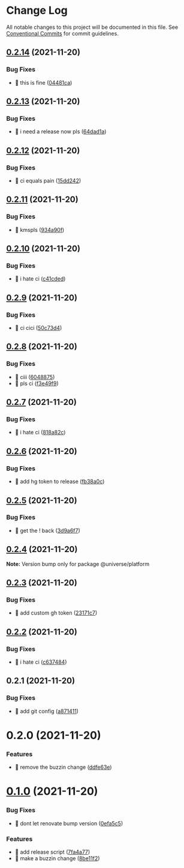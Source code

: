 # Change Log

All notable changes to this project will be documented in this file.
See [Conventional Commits](https://conventionalcommits.org) for commit guidelines.

## [0.2.14](https://github.com/TomTomB/universe/compare/v21.11.20-1291...v0.2.14) (2021-11-20)


### Bug Fixes

* 🐛 this is fine ([04481ca](https://github.com/TomTomB/universe/commit/04481ca9e5c5864ace039ffee013ad28cb85fdea))





## [0.2.13](https://github.com/TomTomB/universe/compare/v0.2.12...v0.2.13) (2021-11-20)


### Bug Fixes

* 🐛 i need a release now pls ([64dad1a](https://github.com/TomTomB/universe/commit/64dad1ab69f142e87d3b1d7e189286f1e71b5c3d))





## [0.2.12](https://github.com/TomTomB/universe/compare/v0.2.11...v0.2.12) (2021-11-20)


### Bug Fixes

* 🐛 ci equals pain ([15dd242](https://github.com/TomTomB/universe/commit/15dd242f00d488c87e41d154d2f4ebefbd60e402))





## [0.2.11](https://github.com/TomTomB/universe/compare/v0.2.10...v0.2.11) (2021-11-20)


### Bug Fixes

* 🐛 kmspls ([934a90f](https://github.com/TomTomB/universe/commit/934a90f6da540dd8ab2fe0060714066702be9fba))





## [0.2.10](https://github.com/TomTomB/universe/compare/v0.2.9...v0.2.10) (2021-11-20)


### Bug Fixes

* 🐛 i hate ci ([c41cded](https://github.com/TomTomB/universe/commit/c41cded8fc7caa81ded6c33f90d37d6c59901072))





## [0.2.9](https://github.com/TomTomB/universe/compare/v0.2.8...v0.2.9) (2021-11-20)


### Bug Fixes

* 🐛 ci cici ([50c73d4](https://github.com/TomTomB/universe/commit/50c73d40a9737e337736979217b243212eecfa3d))





## [0.2.8](https://github.com/TomTomB/universe/compare/v0.2.7...v0.2.8) (2021-11-20)


### Bug Fixes

* 🐛 ciii ([6048875](https://github.com/TomTomB/universe/commit/6048875f02f8de19d349b8f8aea113cd6147bd57))
* 🐛 pls ci ([f3e49f9](https://github.com/TomTomB/universe/commit/f3e49f9484f505bb84e0d7c9aa6c58a49610ff9e))





## [0.2.7](https://github.com/TomTomB/universe/compare/v0.2.6...v0.2.7) (2021-11-20)


### Bug Fixes

* 🐛 i hate ci ([818a82c](https://github.com/TomTomB/universe/commit/818a82ce3b86112c437b5d52453e073e8db89daa))





## [0.2.6](https://github.com/TomTomB/universe/compare/v0.2.5...v0.2.6) (2021-11-20)


### Bug Fixes

* 🐛 add hg token to release ([fb38a0c](https://github.com/TomTomB/universe/commit/fb38a0c44a4fca810bbd6e82a7f683fc1db600ba))





## [0.2.5](https://github.com/TomTomB/universe/compare/v0.2.4...v0.2.5) (2021-11-20)


### Bug Fixes

* 🐛 get the ! back ([3d9a6f7](https://github.com/TomTomB/universe/commit/3d9a6f780511352935b8803b0e2ee1edda7e3177))





## [0.2.4](https://github.com/TomTomB/universe/compare/v0.2.3...v0.2.4) (2021-11-20)

**Note:** Version bump only for package @universe/platform





## [0.2.3](https://github.com/TomTomB/universe/compare/v0.2.2...v0.2.3) (2021-11-20)


### Bug Fixes

* 🐛 add custom gh token ([23171c7](https://github.com/TomTomB/universe/commit/23171c7c384637f1d3714d7894352c818f223b61))





## [0.2.2](https://github.com/TomTomB/universe/compare/v0.2.1...v0.2.2) (2021-11-20)


### Bug Fixes

* 🐛 i hate ci ([c637484](https://github.com/TomTomB/universe/commit/c637484776b4e16d66af74f09a6274aa5d2b0346))





## 0.2.1 (2021-11-20)


### Bug Fixes

* 🐛 add git config ([a871411](https://github.com/TomTomB/universe/commit/a87141135c5e34c111a368a4e97a47fd63c5a640))





# 0.2.0 (2021-11-20)


### Features

* 🎸 remove the buzzin change ([ddfe63e](https://github.com/TomTomB/universe/commit/ddfe63eadfb76b698d76bae8fed4b52a73807b8d))





# [0.1.0](https://github.com/TomTomB/universe/compare/v0.0.1...v0.1.0) (2021-11-20)


### Bug Fixes

* 🐛 dont let renovate bump version ([0efa5c5](https://github.com/TomTomB/universe/commit/0efa5c50a08e015ef45f20d70985172dfabd9b8c))


### Features

* 🎸 add release script ([7fa4a77](https://github.com/TomTomB/universe/commit/7fa4a772d3799c7f38223a038b750de8d44bd4c5))
* 🎸 make a buzzin change ([8be11f2](https://github.com/TomTomB/universe/commit/8be11f2a3880ad86c02075339d5218c9a76ae227))
